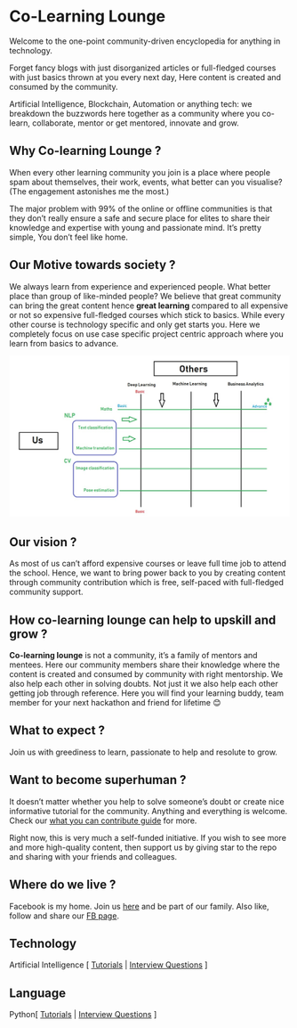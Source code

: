 # Co-Learning Lounge

Welcome to the one-point community-driven encyclopedia for anything in technology.

Forget fancy blogs with just disorganized articles or full-fledged courses with just basics thrown at you every next day, Here content is created and consumed by the community.

Artificial Intelligence, Blockchain, Automation or anything tech: we breakdown the buzzwords here together as a community where you co-learn, collaborate, mentor or get mentored, innovate and grow.

## Why Co-learning Lounge ?

When every other learning community you join is a place where people spam about themselves, their work, events, what better can you visualise? (The engagement astonishes me the most.)

The major problem with 99% of the online or offline communities is that they don’t really ensure a safe and secure place for elites to share their knowledge and expertise with young and passionate mind. It’s pretty simple, You don’t feel like home.

## Our Motive towards society ?

We always learn from experience and experienced people. What better place than group of like-minded people? We believe that great community can bring the great content hence **great learning** compared to all expensive or not so expensive full-fledged courses which stick to basics. While every other course is technology specific and only get starts you. Here we completely focus on use case specific project centric approach where you learn from basics to advance.

![Others Vs Us](images/OthersVsUs.jpeg)

## Our vision ?

As most of us can’t afford expensive courses or leave full time job to attend the school. Hence, we want to bring power back to you by creating content through community contribution which is free, self-paced with full-fledged community support.

## How co-learning lounge can help to upskill and grow ?

**Co-learning lounge** is not a community, it’s a family of mentors and mentees.
Here our community members share their knowledge where the content is created and consumed by community with right mentorship. We also help each other in solving doubts. Not just it we also help each other getting job through reference. Here you will find your learning buddy, team member for your next hackathon and friend for lifetime 😊

## What to expect ?

Join us with greediness to learn, passionate to help and resolute to grow.

## Want to become superhuman ?

It doesn’t matter whether you help to solve someone’s doubt or create nice informative tutorial for the community. Anything and everything is welcome.
Check our [what you can contribute guide](what_you_can_contribute.md) for more.

Right now, this is very much a self-funded initiative. If you wish to see more and more high-quality content, then support us by giving star to the repo and sharing with your friends and colleagues.

## Where do we live ?

Facebook is my home. Join us [here](https://www.facebook.com/groups/colearninglounge/) and be part of our family. Also like, follow and share our [FB page](https://www.facebook.com/Co-learning-lounge-2312708655617417).

## Technology

Artificial Intelligence [ [Tutorials](./Technology/Artificial%20Intelligence) | [Interview Questions](./Technology/Artificial%20Intelligence/interview_questions.md) ]

## Language

Python[ [Tutorials](./Language/Python) | [Interview Questions](./Language/Python/interview_questions.md) ]
